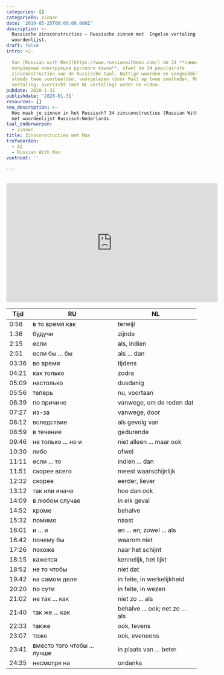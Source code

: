 ```yaml
---
categories: []
categorieën: zinnen
date: '2019-05-25T00:00:00.000Z'
description: >-
  Russische zinsconstructies – Russische zinnen met  Engelse vertaling en
  woordenlijst.
draft: false
intro: >2-
   
  Van [Russian with Max](https://www.russianwithmax.com/) de 34 **самые
  популярные конструкции русского языка**, ofwel de 34 populairste
  zinsconstructies van de Russische taal. Nuttige woorden en voegmiddelen, met
  steeds twee voorbeelden, voorgelezen (door Max) op twee snelheden. Met Engelse
  vertaling; overzicht (met NL vertaling) onder de video.
pubdate: 2020-1-31
publishdate: '2020-01-31'
resources: []
seo_description: >-
  Hoe maak je zinnen in het Russisch? 34 zinsconstructies (Russian With Max),
  met woordenlijst Russisch-Nederlands.
taal_onderwerpen:
  - zinnen
title: Zinsconstructies met Max
trefwoorden:
  - A2
  - Russian With Max
voetnoot: ''

---
```


<br/>



<iframe width="560"
height="315" src="https://www.youtube.com/embed/_Y5Cryy9zVs"
frameborder="0" allow="accelerometer; autoplay; encrypted-media;
gyroscope; picture-in-picture" allowfullscreen></iframe>



| Tijd  | RU                          | NL                              |
| ----- | --------------------------- | ------------------------------- |
| 0:58  | в то время как              | terwijl                         |
| 1:36  | будучи                      | zijnde                          |
| 2:15  | если                        | als, indien                     |
| 2:51  | если бы ... бы              | als ... dan                     |
| 03:36 | во время                    | tijdens                         |
| 04:21 | как только                  | zodra                           |
| 05:09 | настолько                   | dusdanig                        |
| 05:56 | теперь                      | nu, voortaan                    |
| 06:39 | по причине                  | vanwege, om de reden dat        |
| 07:27 | из-за                       | vanwege, door                   |
| 08:12 | вследствие                  | als gevolg van                  |
| 08:59 | в течение                   | gedurende                       |
| 09:46 | не только ... но и          | niet alleen ... maar ook        |
| 10:30 | либо                        | ofwel                           |
| 11:11 | если ... то                 | indien ... dan                  |
| 11:51 | скорее всего                | meest waarschijnlijk            |
| 12:32 | скорее                      | eerder, liever                  |
| 13:12 | так или иначе               | hoe dan ook                     |
| 14:09 | в любом случае              | in elk geval                    |
| 14:52 | кроме                       | behalve                         |
| 15:32 | помимо                      | naast                           |
| 16:01 | и ... и                     | en  ... en; zowel ... als       |
| 16:42 | почему бы                   | waarom niet                     |
| 17:26 | похоже                      | naar het schijnt                |
| 18:15 | кажется                     | kennelijk, het lijkt            |
| 18:52 | не то чтобы                 | niet dat                        |
| 19:42 | на самом деле               | in feite, in werkelijkheid      |
| 20:20 | по сути                     | in feite, in wezen              |
| 21:02 | не так ... как              | niet zo ... als                 |
| 21:40 | так же ... как              | behalve ... ook; net zo ... als |
| 22:33 | также                       | ook, tevens                     |
| 23:07 | тоже                        | ook, eveneens                   |
| 23:41 | вместо того чтобы ... лучше | in plaats van ... beter         |
| 24:35 | несмотря на                 | ondanks                         |

